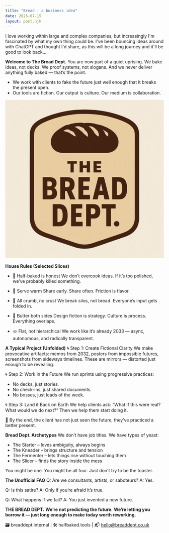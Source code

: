 ```yaml
---
title: "Bread - a business idea"
date: 2025-07-15
layout: post.njk
---
```


I love working within large and complex companies, but increasingly I'm fascinated by what my own thing could be. I've been bouncing ideas around with ChatGPT and thought I'd share, as this will be a long journey and it'll be good to look back...

**Welcome to The Bread Dept.**
You are now part of a quiet uprising.
We bake ideas, not decks. We proof systems, not slogans.
And we never deliver anything fully baked — that’s the point.
- We work with clients to fake the future just well enough that it breaks the present open.
- Our tools are fiction. Our output is culture. Our medium is collaboration.

![BreadDept](/images/breaddept.jpg)

**House Rules (Selected Slices)**
- 🥖 Half-baked is honest
We don’t overcook ideas. If it’s too polished, we’ve probably killed something.

- 🍞 Serve warm
Share early. Share often. Friction is flavor.

- 🥐 All crumb, no crust
We break silos, not bread. Everyone’s input gets folded in.

- 🧈 Butter both sides
Design fiction is strategy. Culture is process. Everything overlaps.

- 🫓 Flat, not hierarchical
We work like it’s already 2033 — async, autonomous, and radically transparent.

**A Typical Project (Unfolded)**
🌀 Step 1: Create Fictional Clarity
We make provocative artifacts: memos from 2032, posters from impossible futures, screenshots from sideways timelines. These are mirrors — distorted just enough to be revealing.

🌀 Step 2: Work in the Future
We run sprints using progressive practices:
- No decks, just stories.
- No check-ins, just shared documents.
- No bosses, just leads of the week.

🌀 Step 3: Land it Back on Earth
We help clients ask: “What if this were real? What would we do next?”
Then we help them start doing it.

🧠 By the end, the client has not just seen the future, they’ve practiced a better present.

**Bread Dept. Archetypes**
We don’t have job titles. We have types of yeast:
- The Starter – loves ambiguity, always begins
- The Kneader – brings structure and tension
- The Fermenter – lets things rise without touching them
- The Slicer – finds the story inside the mess

You might be one. You might be all four.
Just don't try to be the toaster.

**The Unofficial FAQ**
Q: Are we consultants, artists, or saboteurs?
A: Yes.

Q: Is this satire?
A: Only if you’re afraid it’s true.

Q: What happens if we fail?
A: You just invented a new future.


**THE BREAD DEPT.**
**We’re not predicting the future.**
**We’re letting you borrow it — just long enough to make today worth reworking.**

🗃 breaddept.internal | 🛠 halfbaked.tools | 📬 hello@breaddept.co.uk

